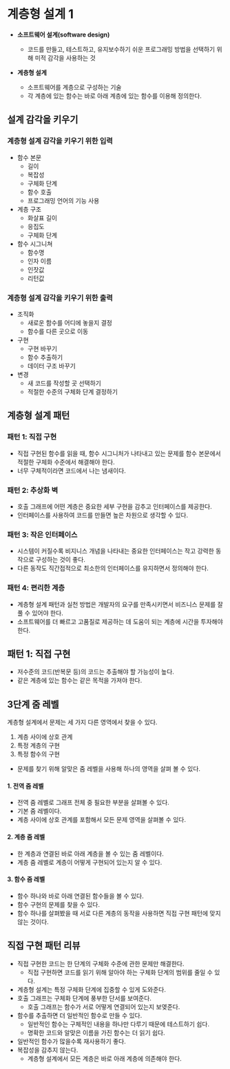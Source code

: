 # 계층형 설계 1

- **소프트웨어 설계(software design)**
  - 코드를 만들고, 테스트하고, 유지보수하기 쉬운 프로그래밍 방법을 선택하기 위해 미적 감각을 사용하는 것

- **계층형 설계**
  - 소프트웨어를 계층으로 구성하는 기술
  - 각 계층에 있는 함수는 바로 아래 계층에 있는 함수를 이용해 정의한다.

## 설계 감각을 키우기

### 계층형 설계 감각을 키우기 위한 입력
- 함수 본문
  - 길이
  - 복잡성
  - 구체화 단계
  - 함수 호출
  - 프로그래밍 언어의 기능 사용
- 계층 구조
  - 화살표 길이
  - 응집도
  - 구체화 단계
- 함수 시그니쳐
  - 함수명
  - 인자 이름
  - 인잣값
  - 리턴값

### 계층형 설계 감각을 키우기 위한 출력
- 조직화
  - 새로운 함수를 어디에 놓을지 결정
  - 함수를 다른 곳으로 이동
- 구현
  - 구현 바꾸기
  - 함수 추출하기
  - 데이터 구조 바꾸기
- 변경
  - 새 코드를 작성할 곳 선택하기
  - 적절한 수준의 구체화 단계 결정하기

## 계층형 설계 패턴

### 패턴 1: 직접 구현
- 직접 구현된 함수를 읽을 때, 함수 시그니처가 나타내고 있는 문제를 함수 본문에서 적절한 구체화 수준에서 해결해야 한다.
- 너무 구체적이라면 코드에서 나는 냄새이다.

### 패턴 2: 추상화 벽
- 호출 그래프에 어떤 계층은 중요한 세부 구현을 감추고 인터페이스를 제공한다.
- 인터페이스를 사용하여 코드를 만들면 높은 차원으로 생각할 수 있다.

### 패턴 3: 작은 인터페이스
- 시스템이 커질수록 비지니스 개념을 나타내는 중요한 인터페이스는 작고 강력한 동작으로 구성하는 것이 좋다.
- 다른 동작도 직간접적으로 최소한의 인터페이스를 유지하면서 정의해야 한다.

### 패턴 4: 편리한 계층
- 계층형 설계 패턴과 실천 방법은 개발자의 요구를 만족시키면서 비즈니스 문제를 잘 풀 수 있어야 한다.
- 소프트웨어를 더 빠르고 고품질로 제공하는 데 도움이 되는 계층에 시간을 투자해야 한다.

## 패턴 1: 직접 구현
- 저수준의 코드(반복문 등)의 코드는 추출해야 할 가능성이 높다.
- 같은 계층에 있는 함수는 같은 목적을 가져야 한다.

## 3단계 줌 레벨
계층형 설계에서 문제는 세 가지 다른 영역에서 찾을 수 있다.
1. 계층 사이에 상호 관계
2. 특정 계층의 구현
3. 특정 함수의 구현


- 문제를 찾기 위해 알맞은 줌 레벨을 사용해 하나의 영역을 살펴 볼 수 있다.

#### 1. 전역 줌 레벨
- 전역 줌 레벨로 그래프 전체 중 필요한 부분을 살펴볼 수 있다.
- 기본 줌 레벨이다.
- 계층 사이에 상호 관계를 포함해서 모든 문제 영역을 살펴볼 수 있다.

#### 2. 계층 줌 레벨
- 한 계층과 연결된 바로 아래 계층을 볼 수 있는 줌 레벨이다.
- 계층 줌 레벨로 계층이 어떻게 구현되어 있는지 알 수 있다.

#### 3. 함수 줌 레벨
- 함수 하나와 바로 아래 연결된 함수들을 볼 수 있다.
- 함수 구현의 문제를 찾을 수 있다.
- 함수 하나를 살펴봤을 때 서로 다른 계층의 동작을 사용하면 직접 구현 패턴에 맞지 않는 것이다.

## 직접 구현 패턴 리뷰
- 직접 구현한 코드는 한 단계의 구체화 수준에 관한 문제만 해결한다.
  - 직접 구현하면 코드를 읽기 위해 알아야 하는 구체화 단계의 범위를 줄일 수 있다.
- 계층형 설계는 특정 구체화 단계에 집중할 수 있게 도와준다.
- 호출 그래프는 구체화 단계에 풍부한 단서를 보여준다.
  - 호출 그래프는 함수가 서로 어떻게 연결되어 있는지 보옂준다.
- 함수를 추출하면 더 일반적인 함수로 만들 수 있다.
  - 일반적인 함수는 구체적인 내용을 하나만 다루기 때문에 테스트하기 쉽다.
  - 명확한 코드와 알맞은 이름을 가진 함수는 더 읽기 쉽다.
- 일반적인 함수가 많을수록 재사용하기 좋다.
- 복잡성을 감추지 않는다.
  - 계층형 설계에서 모든 계층은 바로 아래 계층에 의존해야 한다.
